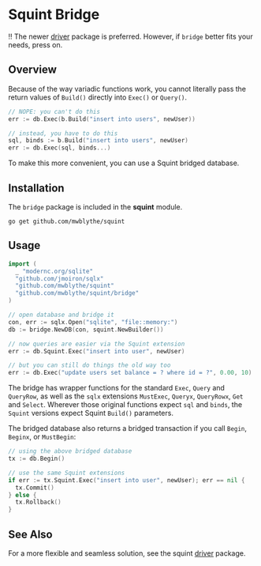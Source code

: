 # Squint Bridge

‼️ The newer [driver](../driver) package is preferred. However, if `bridge` better fits your needs, press on.

## Overview

Because of the way variadic functions work, you cannot literally pass the return values of `Build()` directly into `Exec()` or `Query()`.

```go
// NOPE: you can't do this
err := db.Exec(b.Build("insert into users", newUser))

// instead, you have to do this
sql, binds := b.Build("insert into users", newUser)
err := db.Exec(sql, binds...)
```

To make this more convenient, you can use a Squint bridged database.

## Installation

The `bridge` package is included in the **squint** module.

```
go get github.com/mwblythe/squint
```

## Usage

```go
import (
  _ "modernc.org/sqlite"
  "github.com/jmoiron/sqlx"
  "github.com/mwblythe/squint"
  "github.com/mwblythe/squint/bridge"
)

// open database and bridge it
con, err := sqlx.Open("sqlite", "file::memory:")
db := bridge.NewDB(con, squint.NewBuilder())

// now queries are easier via the Squint extension
err := db.Squint.Exec("insert into user", newUser)

// but you can still do things the old way too
err := db.Exec("update users set balance = ? where id = ?", 0.00, 10)
```

The bridge has wrapper functions for the standard `Exec`, `Query` and `QueryRow`, as well as the `sqlx` extensions `MustExec`, `Queryx`, `QueryRowx`, `Get` and `Select`. Wherever those original functions expect `sql` and `binds`, the `Squint` versions expect Squint `Build()` parameters.

The bridged database also returns a bridged transaction if you call `Begin`, `Beginx`, or `MustBegin`:

```go
// using the above bridged database
tx := db.Begin()

// use the same Squint extensions
if err := tx.Squint.Exec("insert into user", newUser); err == nil {
  tx.Commit()
} else {
  tx.Rollback()
}
```

## See Also

For a more flexible and seamless solution, see the squint [driver](../driver) package.